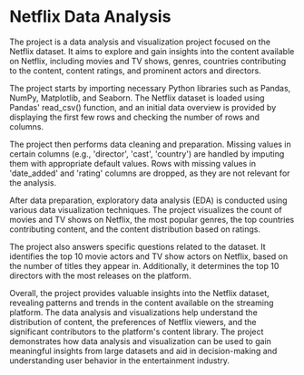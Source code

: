 # Netflix Data Analysis

The project is a data analysis and visualization project focused on the Netflix dataset. It aims to explore and gain insights into the content available on Netflix, including movies and TV shows, genres, countries contributing to the content, content ratings, and prominent actors and directors.

The project starts by importing necessary Python libraries such as Pandas, NumPy, Matplotlib, and Seaborn. The Netflix dataset is loaded using Pandas' read_csv() function, and an initial data overview is provided by displaying the first few rows and checking the number of rows and columns.

The project then performs data cleaning and preparation. Missing values in certain columns (e.g., 'director', 'cast', 'country') are handled by imputing them with appropriate default values. Rows with missing values in 'date_added' and 'rating' columns are dropped, as they are not relevant for the analysis.

After data preparation, exploratory data analysis (EDA) is conducted using various data visualization techniques. The project visualizes the count of movies and TV shows on Netflix, the most popular genres, the top countries contributing content, and the content distribution based on ratings.

The project also answers specific questions related to the dataset. It identifies the top 10 movie actors and TV show actors on Netflix, based on the number of titles they appear in. Additionally, it determines the top 10 directors with the most releases on the platform.

Overall, the project provides valuable insights into the Netflix dataset, revealing patterns and trends in the content available on the streaming platform. The data analysis and visualizations help understand the distribution of content, the preferences of Netflix viewers, and the significant contributors to the platform's content library. The project demonstrates how data analysis and visualization can be used to gain meaningful insights from large datasets and aid in decision-making and understanding user behavior in the entertainment industry.
